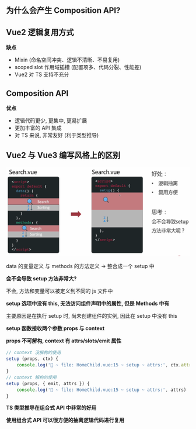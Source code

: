 ## 为什么会产生 Composition API?





## Vue2 逻辑复用方式

**缺点**

- Mixin (命名空间冲突、逻辑不清晰、不易复用)
- scoped slot 作用域插槽 (配置项多、代码分裂、性能差)
- Vue2 对 TS 支持不充分



## Composition API

**优点**

- 逻辑代码更少, 更集中, 更易扩展
- 更加丰富的 API 集成
- 对 TS 来说, 非常友好 (利于类型推导)



## Vue2 与 Vue3 编写风格上的区别

![image-20230225224850386](./assets/image-20230225224850386.png)

data 的变量定义 与 methods 的方法定义 -> 整合成一个 setup 中 



**会不会导致 setup 方法非常大?**

不会, 方法和变量可以被定义到不同的 js 文件中



**setup 选项中没有 this, 无法访问组件声明中的属性, 但是 Methods 中有**

主要原因是在执行 setup 时, 尚未创建组件的实例, 因此在 setup 中没有 this



**setup 函数接收两个参数 props 与 context**



**props 不可解构, context 有 attrs/slots/emit 属性** 

```typescript
// context 没解构的使用
setup (props, ctx) {
    console.log('🚀 ~ file: HomeChild.vue:15 ~ setup ~ attrs:', ctx.attrs)
}
// context 解构的使用
setup (props, { emit, attrs }) {
    console.log('🚀 ~ file: HomeChild.vue:15 ~ setup ~ attrs:', attrs)
}
```



**TS 类型推导在组合式 API 中非常的好用**



**使用组合式 API 可以很方便的抽离逻辑代码进行复用**














































